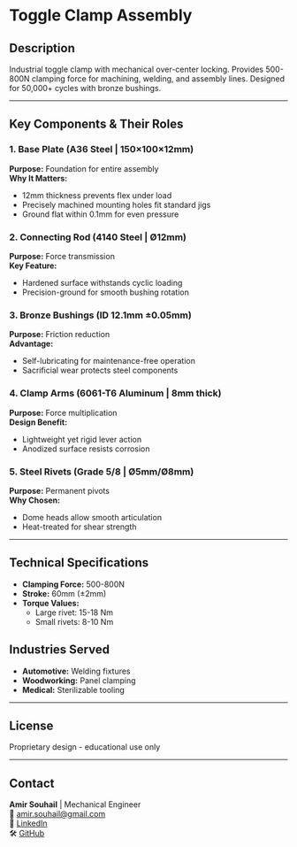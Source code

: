 # Toggle Clamp Assembly



## Description  
Industrial toggle clamp with mechanical over-center locking. Provides 500-800N clamping force for machining, welding, and assembly lines. Designed for 50,000+ cycles with bronze bushings.

---

## Key Components & Their Roles

### 1. Base Plate (A36 Steel | 150×100×12mm)  
**Purpose:** Foundation for entire assembly  
**Why It Matters:**  
- 12mm thickness prevents flex under load  
- Precisely machined mounting holes fit standard jigs  
- Ground flat within 0.1mm for even pressure  

### 2. Connecting Rod (4140 Steel | Ø12mm)    
**Purpose:** Force transmission  
**Key Feature:**  
- Hardened surface withstands cyclic loading  
- Precision-ground for smooth bushing rotation  

### 3. Bronze Bushings (ID 12.1mm ±0.05mm)  
**Purpose:** Friction reduction  
**Advantage:**  
- Self-lubricating for maintenance-free operation  
- Sacrificial wear protects steel components  

### 4. Clamp Arms (6061-T6 Aluminum | 8mm thick)  
**Purpose:** Force multiplication  
**Design Benefit:**  
- Lightweight yet rigid lever action  
- Anodized surface resists corrosion  

### 5. Steel Rivets (Grade 5/8 | Ø5mm/Ø8mm)  
**Purpose:** Permanent pivots  
**Why Chosen:**  
- Dome heads allow smooth articulation  
- Heat-treated for shear strength  

---

## Technical Specifications  
- **Clamping Force:** 500-800N  
- **Stroke:** 60mm (±2mm)  
- **Torque Values:**  
  - Large rivet: 15-18 Nm  
  - Small rivets: 8-10 Nm  

## Industries Served  
- **Automotive:** Welding fixtures  
- **Woodworking:** Panel clamping  
- **Medical:** Sterilizable tooling  

---

## License  
Proprietary design - educational use only  

---

## Contact  
**Amir Souhail** | Mechanical Engineer  
📧 [amir.souhail@gmail.com](mailto:amir.souhail@gmail.com)  
🔗 [LinkedIn](https://linkedin.com/in/amir-souhail-3b939069)  
🛠️ [GitHub](https://github.com/Amir-souhail)  
